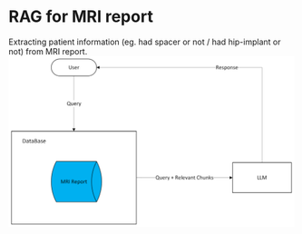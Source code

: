 # RAG for MRI report
Extracting patient information (eg. had spacer or not / had hip-implant or not) from MRI report.
![Alt text](RAG.png)
